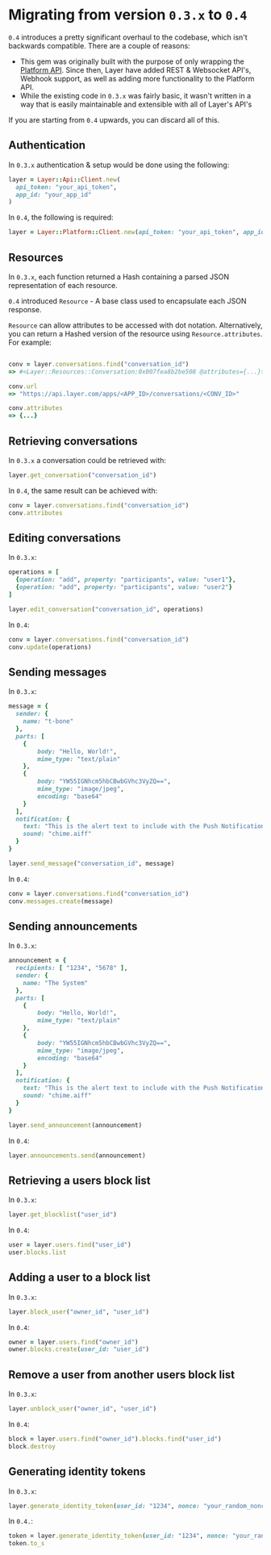 # Migrating from version `0.3.x` to `0.4`

`0.4` introduces a pretty significant overhaul to the codebase, which isn't backwards compatible. There are a couple of reasons:

* This gem was originally built with the purpose of only wrapping the [Platform API](https://developer.layer.com/docs/platform). Since then, Layer have added REST & Websocket API's, Webhook support, as well as adding more functionality to the Platform API.
* While the existing code in `0.3.x` was fairly basic, it wasn't written in a way that is easily maintainable and extensible with all of Layer's API's

If you are starting from `0.4` upwards, you can discard all of this.

## Authentication
In `0.3.x` authentication & setup would be done using the following:

```ruby
layer = Layer::Api::Client.new(
  api_token: "your_api_token",
  app_id: "your_app_id"
)
```

In `0.4`, the following is required:

```ruby
layer = Layer::Platform::Client.new(api_token: "your_api_token", app_id: "your_app_id")
```

## Resources
In `0.3.x`, each function returned a Hash containing a parsed JSON representation of each resource.

`0.4` introduced `Resource` - A base class used to encapsulate each JSON response.

`Resource` can allow attributes to be accessed with dot notation. Alternatively, you can return a Hashed version of the resource using `Resource.attributes`. For example:

```ruby

conv = layer.conversations.find("conversation_id")
=> #<Layer::Resources::Conversation:0x007fea8b2be508 @attributes={...}>"

conv.url
=> "https://api.layer.com/apps/<APP_ID>/conversations/<CONV_ID>"

conv.attributes
=> {...}
```

## Retrieving conversations
In `0.3.x` a conversation could be retrieved with:

```ruby
layer.get_conversation("conversation_id")
```

In `0.4`, the same result can be achieved with:

```ruby
conv = layer.conversations.find("conversation_id")
conv.attributes

```

## Editing conversations

In `0.3.x`:

```ruby
operations = [
  {operation: "add", property: "participants", value: "user1"},
  {operation: "add", property: "participants", value: "user2"}
]

layer.edit_conversation("conversation_id", operations)
```

In `0.4`:

```ruby
conv = layer.conversations.find("conversation_id")
conv.update(operations)
```

## Sending messages

In `0.3.x`:

```ruby
message = {
  sender: {
    name: "t-bone"
  },
  parts: [
    {
        body: "Hello, World!",
        mime_type: "text/plain"
    },
    {
        body: "YW55IGNhcm5hbCBwbGVhc3VyZQ==",
        mime_type: "image/jpeg",
        encoding: "base64"
    }
  ],
  notification: {
    text: "This is the alert text to include with the Push Notification.",
    sound: "chime.aiff"
  }
}

layer.send_message("conversation_id", message)
```

In `0.4`:

```ruby
conv = layer.conversations.find("conversation_id")
conv.messages.create(message)
```

## Sending announcements

In `0.3.x`:

```ruby
announcement = {
  recipients: [ "1234", "5678" ],
  sender: {
    name: "The System"
  },
  parts: [
    {
        body: "Hello, World!",
        mime_type: "text/plain"
    },
    {
        body: "YW55IGNhcm5hbCBwbGVhc3VyZQ==",
        mime_type: "image/jpeg",
        encoding: "base64"
    }
  ],
  notification: {
    text: "This is the alert text to include with the Push Notification.",
    sound: "chime.aiff"
  }
}

layer.send_announcement(announcement)
```

In `0.4`:

```ruby
layer.announcements.send(announcement)
```

## Retrieving a users block list

In `0.3.x`:

```ruby
layer.get_blocklist("user_id")
```

In `0.4`:

```ruby
user = layer.users.find("user_id")
user.blocks.list
```

## Adding a user to a block list

In `0.3.x`:

```ruby
layer.block_user("owner_id", "user_id")
```

In `0.4`:

```ruby
owner = layer.users.find("owner_id")
owner.blocks.create(user_id: "user_id")
```

## Remove a user from another users block list

In `0.3.x`:

```ruby
layer.unblock_user("owner_id", "user_id")
```

In `0.4`:

```ruby
block = layer.users.find("owner_id").blocks.find("user_id")
block.destroy


```

## Generating identity tokens

In `0.3.x`:

```ruby
layer.generate_identity_token(user_id: "1234", nonce: "your_random_nonce")
```

In `0.4.`:

```ruby
token = layer.generate_identity_token(user_id: "1234", nonce: "your_random_nonce")
token.to_s
```
